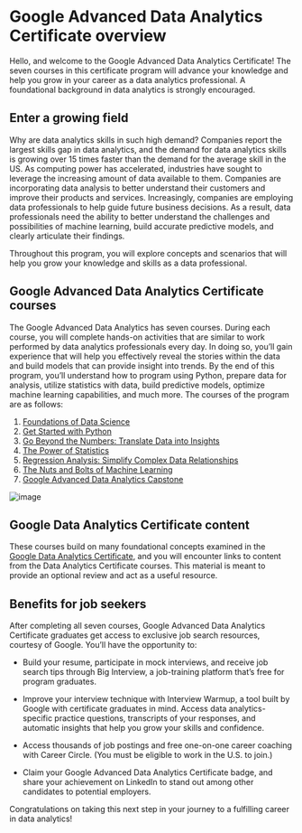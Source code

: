 # Google Advanced Data Analytics Certificate overview

Hello, and welcome to the Google Advanced Data Analytics Certificate! The seven courses in this certificate program will advance your knowledge and help you grow in your career as a data analytics professional. A foundational background in data analytics is strongly encouraged.

## Enter a growing field

Why are data analytics skills in such high demand? Companies report the largest skills gap in data analytics, and the demand for data analytics skills is growing over 15 times faster than the demand for the average skill in the US. As computing power has accelerated, industries have sought to leverage the increasing amount of data available to them. Companies are incorporating data analysis to better understand their customers and improve their products and services. Increasingly, companies are employing data professionals to help guide future business decisions. As a result, data professionals need the ability to better understand the challenges and possibilities of machine learning, build accurate predictive models, and clearly articulate their findings.

Throughout this program, you will explore concepts and scenarios that will help you grow your knowledge and skills as a data professional.

## Google Advanced Data Analytics Certificate courses

The Google Advanced Data Analytics has seven courses. During each course, you will complete hands-on activities that are similar to work performed by data analytics professionals every day. In doing so, you’ll gain experience that will help you effectively reveal the stories within the data and build models that can provide insight into trends. By the end of this program, you’ll understand how to program using Python, prepare data for analysis, utilize statistics with data, build predictive models, optimize machine learning capabilities, and much more. The courses of the program are as follows:

1. [Foundations of Data Science](https://www.coursera.org/learn/foundations-of-data-science/home/week/1)
2. [Get Started with Python](https://www.coursera.org/learn/get-started-with-python/home/week/1)
3. [Go Beyond the Numbers: Translate Data into Insights](https://www.coursera.org/learn/go-beyond-the-numbers-translate-data-into-insight/home/week/1)
4. [The Power of Statistics](https://www.coursera.org/learn/the-power-of-statistics/home/week/1)
5. [Regression Analysis: Simplify Complex Data Relationships](https://www.coursera.org/learn/regression-analysis-simplify-complex-data-relationships/home/week/1)
6. [The Nuts and Bolts of Machine Learning](https://www.coursera.org/learn/the-nuts-and-bolts-of-machine-learning/home/week/1)
7. [Google Advanced Data Analytics Capstone](https://www.coursera.org/learn/google-advanced-data-analytics-capstone/home/week/1)
 
![image](https://github.com/artempohribnyi/Google-Advanced-Data-Analytics-Certificate/assets/113499718/cec917a2-8fa9-4046-88a4-05f13e82b9e4)

## Google Data Analytics Certificate content

These courses build on many foundational concepts examined in the [Google Data Analytics Certificate](https://www.coursera.org/professional-certificates/google-data-analytics?utm_source=google&utm_medium=institutions&utm_campaign=gwgsite-gDigital-paidha-sem-bk-data-exa-glp-br-null&_ga=2.122602571.1926911371.1663777781-1123481676.1663777781), and you will encounter links to content from the Data Analytics Certificate courses. This material is meant to provide an optional review and act as a useful resource. 

## Benefits for job seekers

After completing all seven courses, Google Advanced Data Analytics Certificate graduates get access to exclusive job search resources, courtesy of Google. You’ll have the opportunity to:

* Build your resume, participate in mock interviews, and receive job search tips through Big Interview, a job-training platform that’s free for program graduates.

* Improve your interview technique with Interview Warmup, a tool built by Google with certificate graduates in mind. Access data analytics-specific practice questions, transcripts of your responses, and automatic insights that help you grow your skills and confidence.

* Access thousands of job postings and free one-on-one career coaching with Career Circle. (You must be eligible to work in the U.S. to join.)

* Claim your Google Advanced Data Analytics Certificate badge, and share your achievement on LinkedIn to stand out among other candidates to potential employers. 

Congratulations on taking this next step in your journey to a fulfilling career in data analytics!


